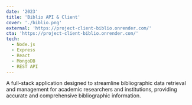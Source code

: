 ```yaml
---
date: '2023'
title: 'Biblio API & Client'
cover: './biblio.png'
external: 'https://project-client-biblio.onrender.com/'
cta: 'https://project-client-biblio.onrender.com/'
tech:
  - Node.js
  - Express
  - React
  - MongoDB
  - REST API
---
```


A full-stack application designed to streamline bibliographic data retrieval and management for academic researchers and institutions, providing accurate and comprehensive bibliographic information.
